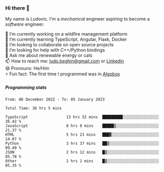 ### Hi there 👋

My name is Ludovic. I'm a *mechanical* engineer aspiring to become a *software* engineer.

 🔭 I’m currently working on a wildfire management platform<br/>
 🌱 I’m currently learning TypeScript, Angular, Flask, Docker<br/>
 👯 I’m looking to collaborate on open source projects<br/>
 🤔 I’m looking for help with C++/Python bindings<br/>
 💬 Ask me about renewable energy or cats<br/>
 📫 How to reach me: ludo.beghin@gmail.com or [Linkedin](https://www.linkedin.com/in/ludovic-beghin/)<br/>
 😄 Pronouns: He/Him<br/>
 ⚡ Fun fact: The first time I programmed was in [Algobox](https://fr.wikipedia.org/wiki/Algobox)<br/>

##### Programming stats
<!--START_SECTION:waka-->

```text
From: 06 December 2022 - To: 05 January 2023

Total Time: 36 hrs 5 mins

TypeScript                 13 hrs 52 mins  █████████░░░░░░░░░░░░░░░░   36.42 %
JavaScript                 8 hrs 8 mins    █████▒░░░░░░░░░░░░░░░░░░░   21.37 %
HTML                       5 hrs 21 mins   ███▓░░░░░░░░░░░░░░░░░░░░░   14.07 %
Python                     3 hrs 37 mins   ██▒░░░░░░░░░░░░░░░░░░░░░░   09.49 %
JSON                       2 hrs 12 mins   █▒░░░░░░░░░░░░░░░░░░░░░░░   05.78 %
Other                      2 hrs 2 mins    █▒░░░░░░░░░░░░░░░░░░░░░░░   05.35 %
```

<!--END_SECTION:waka-->
